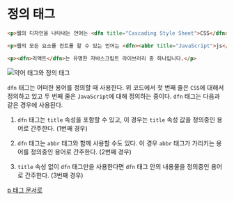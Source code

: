 # 정의 태그
```html
<p>웹의 디자인을 나타내는 언어는 <dfn title="Cascading Style Sheet">CSS</dfn>입니다.</p>

<p>웹의 모든 요소를 컨트롤 할 수 있는 언어는 <dfn><abbr title="JavaScript">js</abbr></dfn>입니다.</p>

<p><dfn>리액트</dfn>는 유명한 자바스크립트 라이브러리 중 하나입니다.</p>
```

![약어 태그와 정의 태그](https://drive.google.com/uc?export=view&id=1_V_aROwZqHLXp88LKIVJmqtwHEyvOHl5)

`dfn` 태그는 어떠한 용어를 정의할 때 사용한다. 위 코드에서 첫 번째 줄은 `CSS`에 대해서 정의하고 있고 두 번째 줄은 `JavaScript`에 대해 정의하는 중이다. `dfn` 태그는 다음과 같은 경우에 사용된다.

1. `dfn` 태그는 `title` 속성을 포함할 수 있고, 이 경우는 `title` 속성 값을 정의중인 용어로 간주한다. (1번째 경우)

1. `dfn` 태그는 `abbr` 태그와 함께 사용할 수도 있다. 이 경우 `abbr` 태그가 가리키는 용어를 정의중인 용어로 간주한다. (2번째 경우)

1. `title` 속성 없이 `dfn` 태그만을 사용한다면 `dfn` 태그 안의 내용물을 정의중인 용어로 간주한다. (3번째 경우)

[p 태그 문서로](./4.1.p-tag.md)